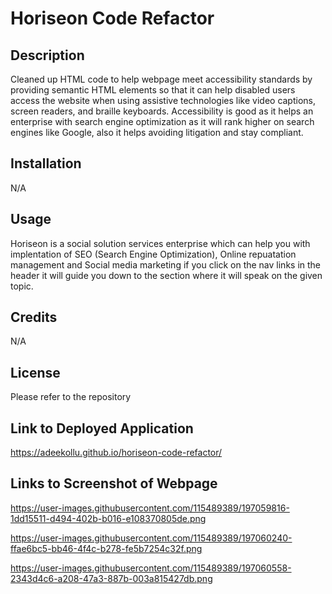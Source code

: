 # Horiseon Code Refactor

## Description 
Cleaned up HTML code to help webpage meet accessibility standards by providing semantic HTML elements so that it can help disabled users access the website when using assistive technologies like video captions, screen readers, and braille keyboards. Accessibility is good as it helps an enterprise with search engine optimization as it will rank higher on search engines like Google, also it helps avoiding litigation and stay compliant.

## Installation
N/A

## Usage 
Horiseon is a social solution services enterprise which can help you with implentation of SEO (Search Engine Optimization), Online repuatation management and Social media marketing if you click on the nav links in the header it will guide you down to the section where it will speak on the given topic. 

## Credits
N/A

## License

Please refer to the repository 

## Link to Deployed Application
https://adeekollu.github.io/horiseon-code-refactor/

## Links to Screenshot of Webpage
https://user-images.githubusercontent.com/115489389/197059816-1dd15511-d494-402b-b016-e108370805de.png

https://user-images.githubusercontent.com/115489389/197060240-ffae6bc5-bb46-4f4c-b278-fe5b7254c32f.png

https://user-images.githubusercontent.com/115489389/197060558-2343d4c6-a208-47a3-887b-003a815427db.png

